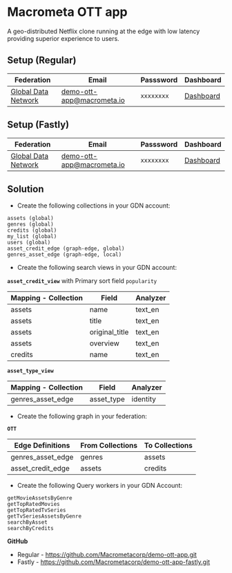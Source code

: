 # Macrometa OTT app

A geo-distributed Netflix clone running at the edge with low latency providing superior experience to users.


## Setup (Regular)

| **Federation**                                        | **Email**                              | **Passsword** | **Dashboard**|
| ----------------------------------------------------- | -------------------------------------- | ------------- |--------------|
| [Global Data Network](https://gdn.paas.macrometa.io/) | demo-ott-app@macrometa.io | `xxxxxxxx`    | [Dashboard](https://macrometacorp.github.io/demo-ott-app/) |


## Setup (Fastly)

| **Federation**                                        | **Email**                              | **Passsword** | **Dashboard**|
| ----------------------------------------------------- | -------------------------------------- | ------------- |--------------|
| [Global Data Network](https://gdn.paas.macrometa.io/) | demo-ott-app@macrometa.io | `xxxxxxxx`    | [Dashboard]( https://macrometacorp.github.io/demo-ott-app-fastly/) |


## Solution

* Create the following collections in your GDN account:

```
assets (global)
genres (global)
credits (global)
my_list (global)
users (global)
asset_credit_edge (graph-edge, global)
genres_asset_edge (graph-edge, local)
```

* Create the following search views in your GDN account:

**`asset_credit_view`** with Primary sort field `popularity`

| **Mapping - Collection** | **Field** | **Analyzer** |
| ------------------------ | --------- | ------------- |
| assets | name | text_en |
| assets | title | text_en |
| assets | original_title | text_en |
| assets | overview | text_en |
| credits | name | text_en |

**`asset_type_view`**

| **Mapping - Collection** | **Field** | **Analyzer** |
| ------------------------ | --------- | ------------- |
| genres_asset_edge | asset_type | identity |

* Create the following graph in your federation:

**`OTT`**

| **Edge Definitions** | **From Collections** | **To Collections** |
| ------------------------ | --------- | ------------- |
| genres_asset_edge | genres | assets |
| asset_credit_edge | assets | credits |

* Create the following Query workers in your GDN Account:

```
getMovieAssetsByGenre
getTopRatedMovies
getTopRatedTvSeries
getTvSeriesAssetsByGenre
searchByAsset
searchByCredits
```

**GitHub**

* Regular - https://github.com/Macrometacorp/demo-ott-app.git
* Fastly - https://github.com/Macrometacorp/demo-ott-app-fastly.git
